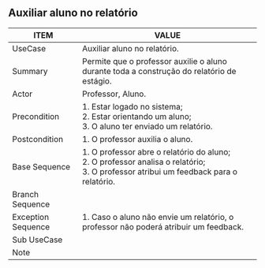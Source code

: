 ## Auxiliar aluno no relatório

| ITEM | VALUE |
| --- | --- |
| UseCase | Auxiliar aluno no relatório. |
| Summary | Permite que o professor auxilie o aluno durante toda a construção do relatório de estágio. |
| Actor | Professor, Aluno.|
| Precondition | 1. Estar logado no sistema; <br> 2. Estar orientando um aluno;	<br> 3. O aluno ter enviado um relatório. |
| Postcondition | 1. O professor auxilia o aluno. |
| Base Sequence | 1. O professor abre o relatório do aluno; <br> 2. O professor analisa o relatório; <br> 3. O professor atribui um feedback para o relatório. |
| Branch Sequence | |
| Exception Sequence | 1. Caso o aluno não envie um relatório, o professor não poderá atribuir um feedback. |
| Sub UseCase |  |
| Note |  |
